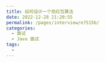 ```yaml
---
title: 如何设计一个抢红包算法
date: 2022-12-28 21:20:55
permalink: /pages/interview/e7515b/
categories:
  - 面试
  - Java 面试
tags:
  - 
---
```


